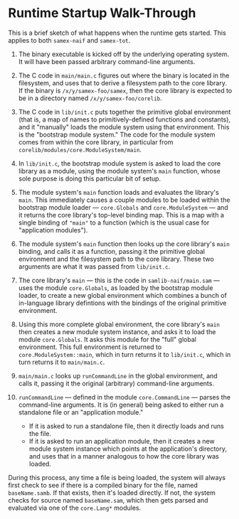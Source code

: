 Runtime Startup Walk-Through
============================

This is a brief sketch of what happens when the runtime gets started. This
applies to both `samex-naif` and `samex-tot`.

1.  The binary executable is kicked off by the underlying operating system.
    It will have been passed arbitrary command-line arguments.

2.  The C code in `main/main.c` figures out where the binary is located
    in the filesystem, and uses that to derive a filesystem path to the
    core library. If the binary is `/x/y/samex-foo/samex`, then the core
    library is expected to be in a directory named `/x/y/samex-foo/corelib`.

3.  The C code in `lib/init.c` puts together the primitive global environment
    (that is, a map of names to primitively-defined functions and constants),
    and it "manually" loads the module system using that environment. This is
    the "bootstrap module system." The code for the module system comes from
    within the core library, in particular from
    `corelib/modules/core.ModuleSystem/main`.

4.  In `lib/init.c`, the bootstrap module system is asked to load the core
    library as a module, using the module system's `main` function, whose
    sole purpose is doing this particular bit of setup.

5.  The module system's `main` function loads and evaluates the library's
    `main`. This immediately causes a couple modules to be loaded within the
    bootstrap module loader &mdash; `core.Globals` and `core.ModuleSystem`
    &mdash; and it returns the core library's top-level binding map. This is
    a map with a single binding of `"main"` to a function (which is the usual
    case for "application modules").

6.  The module system's `main` function then looks up the core library's
    `main` binding, and calls it as a function, passing it the primitive
    global environment and the filesystem path to the core library. These
    two arguments are what it was passed from `lib/init.c`.

7.  The core library's `main` &mdash; this is the code in
    `samlib-naif/main.sam` &mdash; uses the module `core.Globals`, as loaded
    by the bootstrap module loader, to create a new global environment which
    combines a bunch of in-language library defintions with the bindings of
    the original primitive environment.

8.  Using this more complete global environment, the core library's `main`
    then creates a new module system instance, and asks it to load the module
    `core.Globals`. It asks this module for the "full" global environment.
    This full environment is returned to `core.ModuleSystem::main`, which in
    turn returns it to `lib/init.c`, which in turn returns it to `main/main.c`.

9.  `main/main.c` looks up `runCommandLine` in the global environment, and
    calls it, passing it the original (arbitrary) command-line arguments.

10. `runCommandLine` &mdash; defined in the module `core.CommandLine` &mdash;
    parses the command-line arguments. It is (in general) being asked to
    either run a standalone file or an "application module."

    * If it is asked to run a standalone file, then it directly loads and
      runs the file.
    * If it is asked to run an application module, then it creates a new
      module system instance which points at the application's directory,
      and uses that in a manner analogous to how the core library was loaded.

During this process, any time a file is being loaded, the system will
always first check to see if there is a compiled binary for the file,
named `baseName.samb`. If that exists, then it's loaded directly. If not,
the system checks for source named `baseName.sam`, which then gets parsed
and evaluated via one of the `core.Lang*` modules.
